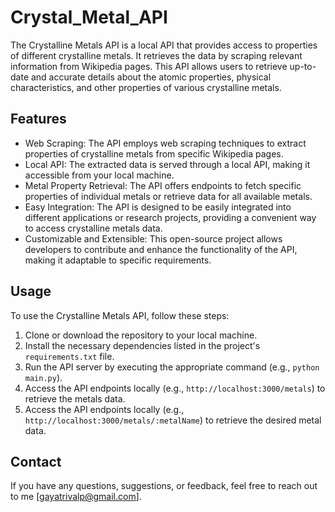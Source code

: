 # Crystal_Metal_API

The Crystalline Metals API is a local API that provides access to properties of different crystalline metals. It retrieves the data by scraping relevant information from Wikipedia pages. This API allows users to retrieve up-to-date and accurate details about the atomic properties, physical characteristics, and other properties of various crystalline metals.

## Features

- Web Scraping: The API employs web scraping techniques to extract properties of crystalline metals from specific Wikipedia pages.
- Local API: The extracted data is served through a local API, making it accessible from your local machine.
- Metal Property Retrieval: The API offers endpoints to fetch specific properties of individual metals or retrieve data for all available metals.
- Easy Integration: The API is designed to be easily integrated into different applications or research projects, providing a convenient way to access crystalline metals data.
- Customizable and Extensible: This open-source project allows developers to contribute and enhance the functionality of the API, making it adaptable to specific requirements.

## Usage

To use the Crystalline Metals API, follow these steps:

1. Clone or download the repository to your local machine.
2. Install the necessary dependencies listed in the project's `requirements.txt` file.
3. Run the API server by executing the appropriate command (e.g., `python main.py`).
4. Access the API endpoints locally (e.g., `http://localhost:3000/metals`) to retrieve the metals data.
5. Access the API endpoints locally (e.g., `http://localhost:3000/metals/:metalName`) to retrieve the desired metal data.

## Contact

If you have any questions, suggestions, or feedback, feel free to reach out to me [gayatrivalp@gmail.com].

